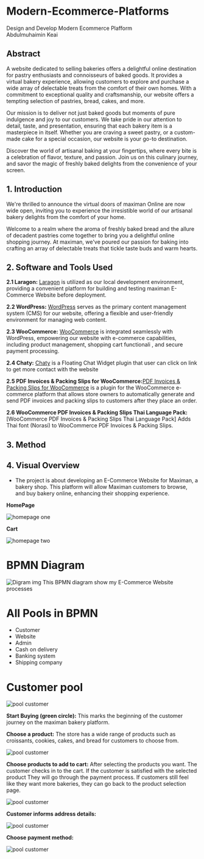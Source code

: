  # Modern-Ecommerce-Platforms
Design and Develop Modern Ecommerce Plafform </br>
Abdulmuhaimin Keai

## Abstract
A website dedicated to selling bakeries offers a delightful online destination for pastry enthusiasts and connoisseurs of baked goods. It provides a virtual bakery experience, allowing customers to explore and purchase a wide array of delectable treats from the comfort of their own homes. With a commitment to exceptional quality and craftsmanship, our website offers a tempting selection of pastries, bread, cakes, and more.

Our mission is to deliver not just baked goods but moments of pure indulgence and joy to our customers. We take pride in our attention to detail, taste, and presentation, ensuring that each bakery item is a masterpiece in itself. Whether you are craving a sweet pastry, or a custom-made cake for a special occasion, our website is your go-to destination.

Discover the world of artisanal baking at your fingertips, where every bite is a celebration of flavor, texture, and passion. Join us on this culinary journey, and savor the magic of freshly baked delights from the convenience of your screen.

## 1. Introduction
We're thrilled to announce the virtual doors of maximan Online are now wide open, inviting you to experience the irresistible world of our artisanal bakery delights from the comfort of your home.

Welcome to a realm where the aroma of freshly baked bread and the allure of decadent pastries come together to bring you a delightful online shopping journey. At maximan, we've poured our passion for baking into crafting an array of delectable treats that tickle taste buds and warm hearts.

## 2. Software and Tools Used
**2.1 Laragon:** [Laragon](https://laragon.org/why-laragon/) is utilized as our local development environment, providing a convenient platform for building and testing maximan E-Commerce Website before deployment.

**2.2 WordPress:** [WordPress](https://th.wordpress.org/) serves as the primary content management system (CMS) for our website, offering a flexible and user-friendly environment for managing web content.

**2.3 WooCommerce:** [WooCommerce](https://woocommerce.com/) is integrated seamlessly with WordPress, empowering our website with e-commerce capabilities, including product management, shopping cart functionali , and secure payment processing.

**2.4 Chaty:** [Chaty](https://wordpress.org/plugins/chaty/") is a Floating Chat Widget plugin that user can click on link to get more contact with the website

**2.5 PDF Invoices & Packing Slips for WooCommerce:**[PDF Invoices & Packing Slips for WooCommerce](https://wordpress.org/plugins/woocommerce-pdf-invoices-packing-slips/) is a plugin for the WooCommerce e-commerce platform that allows store owners to automatically generate and send PDF invoices and packing slips to customers after they place an order.

**2.6 WooCommerce PDF Invoices & Packing Slips Thai Language Pack:**[WooCommerce PDF Invoices & Packing Slips Thai Language Pack] Adds Thai font (Norasi) to WooCommerce PDF Invoices & Packing Slips.

## 3. Method

## 4. Visual Overview
- The project is about developing an E-Commerce Website for Maximan, a bakery shop. 
This platform will allow Maximan customers to browse, and buy bakery online, enhancing their shopping experience.

**HomePage**

![homepage one](img/shop.png) 

**Cart**

![homepage two](img/cart.png)

# BPMN Diagram
![Digram img](img/m.jpg)
This BPMN diagram show my E-Commerce Website processes 

# All Pools in BPMN
- Customer
- Website
- Admin
- Cash on delivery
- Banking system
- Shipping company

# Customer pool
 
 ![pool customer](img/customer1.png)

**Start Buying (green circle):** This marks the beginning of the customer journey on the maximan bakery platform.

**Choose a product:** The store has a wide range of products such as croissants, cookies, cakes, and bread for customers to choose from.

![pool customer](img/shop.png) 

**Choose products to add to cart:** After selecting the products you want. The customer checks in to the cart. If the customer is satisfied with the selected product They will go through the payment process. If customers still feel like they want more bakeries, they can go back to the product selection page.

![pool customer](img/cart.png) 

**Customer informs address details:** 

![pool customer](img/กรอกที่อยู่.png) 

**Choose payment method:**

![pool customer](img/กรอกวิการชำระ.png)

